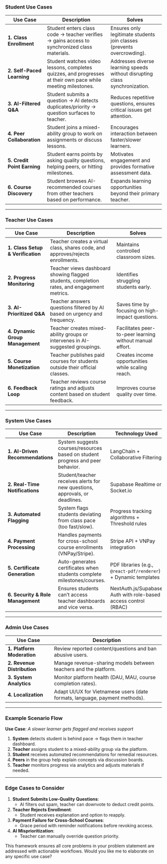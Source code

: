 ### **Student Use Cases**
| **Use Case**                     | **Description**                                                                 | **Solves**                                                                 |
|-----------------------------------|---------------------------------------------------------------------------------|----------------------------------------------------------------------------|
| **1. Class Enrollment**           | Student enters class code → teacher verifies → gains access to synchronized class materials. | Ensures only legitimate students join classes (prevents overcrowding).     |
| **2. Self-Paced Learning**        | Student watches video lessons, completes quizzes, and progresses at their own pace while meeting milestones. | Addresses diverse learning speeds without disrupting class synchronization. |
| **3. AI-Filtered Q&A**            | Student submits a question → AI detects duplicates/priority → question surfaces to teacher. | Reduces repetitive questions, ensures critical issues get attention.       |
| **4. Peer Collaboration**         | Student joins a mixed-ability group to work on assignments or discuss lessons.  | Encourages interaction between faster/slower learners.                     |
| **5. Credit Point Earning**       | Student earns points by asking quality questions, helping peers, or hitting milestones. | Motivates engagement and provides formative assessment data.               |
| **6. Course Discovery**           | Student browses AI-recommended courses from other teachers based on performance. | Expands learning opportunities beyond their primary teacher.               |

---

### **Teacher Use Cases**
| **Use Case**                     | **Description**                                                                 | **Solves**                                                                 |
|-----------------------------------|---------------------------------------------------------------------------------|----------------------------------------------------------------------------|
| **1. Class Setup & Verification** | Teacher creates a virtual class, shares code, and approves/rejects enrollments. | Maintains controlled classroom sizes.                                      |
| **2. Progress Monitoring**        | Teacher views dashboard showing flagged students, completion rates, and engagement metrics. | Identifies struggling students early.                                      |
| **3. AI-Prioritized Q&A**         | Teacher answers questions filtered by AI based on urgency and frequency.       | Saves time by focusing on high-impact questions.                           |
| **4. Dynamic Group Management**   | Teacher creates mixed-ability groups or intervenes in AI-suggested groupings.   | Facilitates peer-to-peer learning without manual effort.                   |
| **5. Course Monetization**        | Teacher publishes paid courses for students outside their official classes.     | Creates income opportunities while scaling reach.                          |
| **6. Feedback Loop**              | Teacher reviews course ratings and adjusts content based on student feedback.   | Improves course quality over time.                                         |

---

### **System Use Cases**
| **Use Case**                     | **Description**                                                                 | **Technology Used**                                                     |
|-----------------------------------|---------------------------------------------------------------------------------|--------------------------------------------------------------------------|
| **1. AI-Driven Recommendations**  | System suggests courses/resources based on student progress and peer behavior. | LangChain + Collaborative Filtering                                     |
| **2. Real-Time Notifications**    | Student/teacher receives alerts for new questions, approvals, or deadlines.    | Supabase Realtime or Socket.io                                          |
| **3. Automated Flagging**         | System flags students deviating from class pace (too fast/slow).               | Progress tracking algorithms + Threshold rules                          |
| **4. Payment Processing**         | Handles payments for cross-school course enrollments (VNPay/Stripe).           | Stripe API + VNPay integration                                          |
| **5. Certificate Generation**     | Auto-generates certificates when students complete milestones/courses.         | PDF libraries (e.g., `@react-pdf/renderer`) + Dynamic templates         |
| **6. Security & Role Management** | Ensures students can’t access teacher dashboards and vice versa.               | NextAuth.js/Supabase Auth with role-based access control (RBAC)         |

---

### **Admin Use Cases**
| **Use Case**                     | **Description**                                                                 |
|-----------------------------------|---------------------------------------------------------------------------------|
| **1. Platform Moderation**        | Review reported content/questions and ban abusive users.                       |
| **2. Revenue Distribution**       | Manage revenue-sharing models between teachers and the platform.               |
| **3. System Analytics**           | Monitor platform health (DAU, MAU, course completion rates).                   |
| **4. Localization**               | Adapt UI/UX for Vietnamese users (date formats, language, payment methods).    |

---

### **Example Scenario Flow**
**Use Case**: *A slower learner gets flagged and receives support*  
1. **System** detects student is behind pace → flags them in teacher dashboard.  
2. **Teacher** assigns student to a mixed-ability group via the platform.  
3. **Student** receives automated recommendations for remedial resources.  
4. **Peers** in the group help explain concepts via discussion boards.  
5. **Teacher** monitors progress via analytics and adjusts materials if needed.  

---

### **Edge Cases to Consider**
1. **Student Submits Low-Quality Questions**:  
   - AI filters out spam, teacher can downvote to deduct credit points.  
2. **Teacher Rejects Enrollment**:  
   - Student receives explanation and option to reapply.  
3. **Payment Failure for Cross-School Courses**:  
   - Grace period with reminder notifications before revoking access.  
4. **AI Misprioritization**:  
   - Teacher can manually override question priority.  

This framework ensures all core problems in your problem statement are addressed with actionable workflows. Would you like me to elaborate on any specific use case?